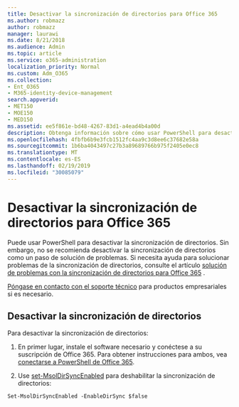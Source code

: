 ```yaml
---
title: Desactivar la sincronización de directorios para Office 365
ms.author: robmazz
author: robmazz
manager: laurawi
ms.date: 8/21/2018
ms.audience: Admin
ms.topic: article
ms.service: o365-administration
localization_priority: Normal
ms.custom: Adm_O365
ms.collection:
- Ent_O365
- M365-identity-device-management
search.appverid:
- MET150
- MOE150
- MED150
ms.assetid: ee5f861e-bd48-4267-83d1-a4ead4b4a00d
description: Obtenga información sobre cómo usar PowerShell para desactivar la sincronización de directorios para Office 365
ms.openlocfilehash: 4fbfb6b9e3fcb1512fc4aa9c3d8ee6c37682e58a
ms.sourcegitcommit: 1b6ba4043497c27b3a89689766b975f2405e0ec8
ms.translationtype: MT
ms.contentlocale: es-ES
ms.lasthandoff: 02/19/2019
ms.locfileid: "30085079"
---
```

# <a name="turn-off-directory-synchronization-for-office-365"></a>Desactivar la sincronización de directorios para Office 365
Puede usar PowerShell para desactivar la sincronización de directorios. Sin embargo, no se recomienda desactivar la sincronización de directorios como un paso de solución de problemas. Si necesita ayuda para solucionar problemas de la sincronización de directorios, consulte el artículo [solución de problemas con la sincronización de directorios para Office 365](fix-problems-with-directory-synchronization.md) . 
  
[Póngase en contacto con el soporte técnico](https://support.office.com/article/32a17ca7-6fa0-4870-8a8d-e25ba4ccfd4b) para productos empresariales si es necesario.
  
## <a name="turn-off-directory-synchronization"></a>Desactivar la sincronización de directorios  
Para desactivar la sincronización de directorios:
  
1. En primer lugar, instale el software necesario y conéctese a su suscripción de Office 365. Para obtener instrucciones para ambos, vea [conectarse a PowerShell de Office 365](https://go.microsoft.com/fwlink/p/?LinkId=821938).
    
2. Use [set-MsolDirSyncEnabled](https://go.microsoft.com/fwlink/p/?LinkId=821939) para deshabilitar la sincronización de directorios: 
    
  ```
  Set-MsolDirSyncEnabled -EnableDirSync $false
  ```